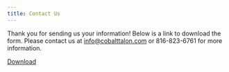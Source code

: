 ```yaml
---
title: Contact Us
---
```


Thank you for sending us your information! Below is a link to download the form. 
Please contact us at info@cobalttalon.com or 816-823-6761 for more information.

[Download]

[Download]: /pdfs/ARecipeforSuccess-5-KeyIngredients.pdf